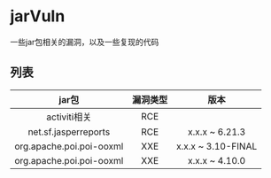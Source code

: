 # jarVuln
一些jar包相关的漏洞，以及一些复现的代码

## 列表

|              jar包               | 漏洞类型 |        版本        |
|:-------------------------------:| :------: | :----------------: |
|           activiti相关            |   RCE    |                    |
|      net.sf.jasperreports       |   RCE    |   x.x.x ~ 6.21.3   |
|    org.apache.poi.poi-ooxml     |   XXE    | x.x.x ~ 3.10-FINAL |
|    org.apache.poi.poi-ooxml     |   XXE    |   x.x.x ~ 4.10.0   |

